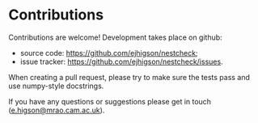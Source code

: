 Contributions
=============

Contributions are welcome! Development takes place on github:

- source code: https://github.com/ejhigson/nestcheck;
- issue tracker: https://github.com/ejhigson/nestcheck/issues.

When creating a pull request, please try to make sure the tests pass and use numpy-style docstrings.

If you have any questions or suggestions please get in touch (e.higson@mrao.cam.ac.uk).
